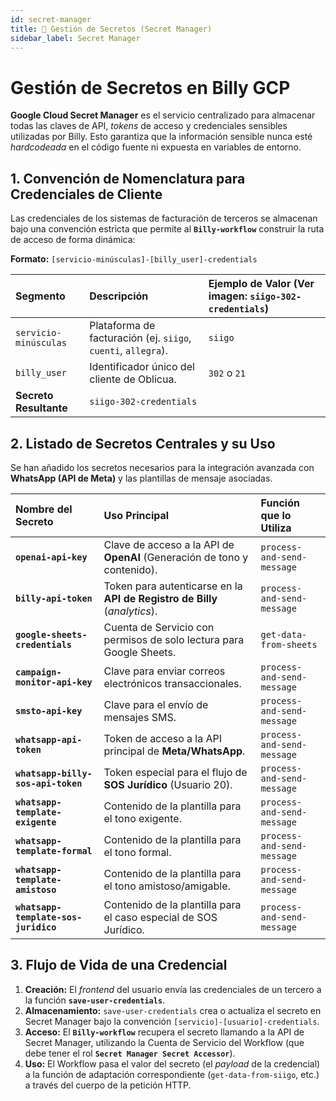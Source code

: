 ```yaml
---
id: secret-manager
title: 🔑 Gestión de Secretos (Secret Manager)
sidebar_label: Secret Manager
---
```


# Gestión de Secretos en Billy GCP

**Google Cloud Secret Manager** es el servicio centralizado para almacenar todas las claves de API, *tokens* de acceso y credenciales sensibles utilizadas por Billy. Esto garantiza que la información sensible nunca esté *hardcodeada* en el código fuente ni expuesta en variables de entorno.

## 1. Convención de Nomenclatura para Credenciales de Cliente

Las credenciales de los sistemas de facturación de terceros se almacenan bajo una convención estricta que permite al **`Billy-workflow`** construir la ruta de acceso de forma dinámica:

**Formato:** `[servicio-minúsculas]-[billy_user]-credentials`

| Segmento | Descripción | Ejemplo de Valor (Ver imagen: `siigo-302-credentials`) |
| :--- | :--- | :--- |
| `servicio-minúsculas` | Plataforma de facturación (ej. `siigo`, `cuenti`, `allegra`). | `siigo` |
| `billy_user` | Identificador único del cliente de Oblicua. | `302` o `21` |
| **Secreto Resultante** | `siigo-302-credentials` |

## 2. Listado de Secretos Centrales y su Uso

Se han añadido los secretos necesarios para la integración avanzada con **WhatsApp (API de Meta)** y las plantillas de mensaje asociadas.

| Nombre del Secreto | Uso Principal | Función que lo Utiliza |
| :--- | :--- | :--- |
| **`openai-api-key`** | Clave de acceso a la API de **OpenAI** (Generación de tono y contenido). | `process-and-send-message` |
| **`billy-api-token`** | Token para autenticarse en la **API de Registro de Billy** (*analytics*). | `process-and-send-message` |
| **`google-sheets-credentials`** | Cuenta de Servicio con permisos de solo lectura para Google Sheets. | `get-data-from-sheets` |
| **`campaign-monitor-api-key`** | Clave para enviar correos electrónicos transaccionales. | `process-and-send-message` |
| **`smsto-api-key`** | Clave para el envío de mensajes SMS. | `process-and-send-message` |
| **`whatsapp-api-token`** | Token de acceso a la API principal de **Meta/WhatsApp**. | `process-and-send-message` |
| **`whatsapp-billy-sos-api-token`** | Token especial para el flujo de **SOS Jurídico** (Usuario 20). | `process-and-send-message` |
| **`whatsapp-template-exigente`** | Contenido de la plantilla para el tono exigente. | `process-and-send-message` |
| **`whatsapp-template-formal`** | Contenido de la plantilla para el tono formal. | `process-and-send-message` |
| **`whatsapp-template-amistoso`** | Contenido de la plantilla para el tono amistoso/amigable. | `process-and-send-message` |
| **`whatsapp-template-sos-juridico`** | Contenido de la plantilla para el caso especial de SOS Jurídico. | `process-and-send-message` |

## 3. Flujo de Vida de una Credencial

1.  **Creación:** El *frontend* del usuario envía las credenciales de un tercero a la función **`save-user-credentials`**.
2.  **Almacenamiento:** `save-user-credentials` crea o actualiza el secreto en Secret Manager bajo la convención `[servicio]-[usuario]-credentials`.
3.  **Acceso:** El **`Billy-workflow`** recupera el secreto llamando a la API de Secret Manager, utilizando la Cuenta de Servicio del Workflow (que debe tener el rol **`Secret Manager Secret Accessor`**).
4.  **Uso:** El Workflow pasa el valor del secreto (el *payload* de la credencial) a la función de adaptación correspondiente (`get-data-from-siigo`, etc.) a través del cuerpo de la petición HTTP.